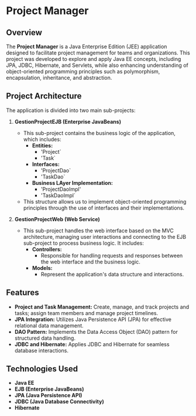 # Project Manager

## Overview

The **Project Manager** is a Java Enterprise Edition (JEE) application designed to facilitate project management for teams and organizations. This project was developed to explore and apply Java EE concepts, including JPA, JDBC, Hibernate, and Servlets, while also enhancing understanding of object-oriented programming principles such as polymorphism, encapsulation, inheritance, and abstraction.

## Project Architecture

The application is divided into two main sub-projects:

1. **GestionProjectEJB (Enterprise JavaBeans)**
   - This sub-project contains the business logic of the application, which includes:
     - **Entities:** 
       - 'Project`
       - 'Task`
     - **Interfaces:**
       - 'ProjectDao`
       - 'TaskDao`
     - **Business LAyer Implementation:**
         - 'ProjectDaoImpl'
         - 'TaskDaoImpl`
   - This structure allows us to implement object-oriented programming principles through the use of interfaces and their implementations.

2. **GestionProjectWeb (Web Service)**
   - This sub-project handles the web interface based on the MVC architecture, managing user interactions and connecting to the EJB sub-project to process business logic. It includes:
     - **Controllers:** 
       - Responsible for handling requests and responses between the web interface and the business logic.
     - **Models:** 
       - Represent the application's data structure and interactions.

## Features

- **Project and Task Management:** Create, manage, and track projects and tasks; assign team members and manage project timelines.
- **JPA Integration:** Utilizes Java Persistence API (JPA) for effective relational data management.
- **DAO Pattern:** Implements the Data Access Object (DAO) pattern for structured data handling.
- **JDBC and Hibernate:** Applies JDBC and Hibernate for seamless database interactions.

## Technologies Used

- **Java EE**
- **EJB (Enterprise JavaBeans)**
- **JPA (Java Persistence API)**
- **JDBC (Java Database Connectivity)**
- **Hibernate**

